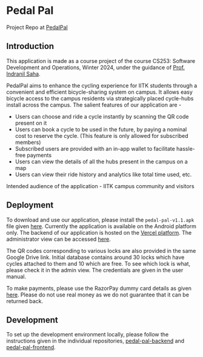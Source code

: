 # Pedal Pal 

Project Repo at [PedalPal](https://github.com/Pedal-Pal-CS253)

## Introduction
This application is made as a course project of the course CS253: Software Development and Operations, Winter 2024, under the guidance of [Prof. Indranil Saha](https://www.cse.iitk.ac.in/users/isaha/). 

PedalPal aims to enhance the cycling experience for IITK students through a convenient and efficient bicycle-sharing system on campus. It allows easy bicycle access to the campus residents via strategically placed cycle-hubs install across the campus. The salient features of our application are - 
- Users can choose and ride a cycle instantly by scanning the QR code present on it
- Users can book a cycle to be used in the future, by paying a nominal cost to reserve the cycle. (This feature is only allowed for subscribed members)
- Subscribed users are provided with an in-app wallet to facilitate hassle-free payments
- Users can view the details of all the hubs present in the campus on a map
- Users can view their ride history and analytics like total time used, etc.

Intended audience of the application - IITK campus community and visitors

## Deployment
To download and use our application, please install the `pedal-pal-v1.1.apk` file given [here](https://drive.google.com/drive/folders/1NgxvJv4w105I9mXTnCMT2q3f57FX7lac?usp=sharing). Currently the application is available on the Android platform only. The backend of our application is hosted on the [Vercel platform](vercel.com). The administrator view can be accessed [here](https://pedal-pal-backend.vercel.app/admin/).

The QR codes corresponding to various locks are also provided in the same Google Drive link. Initial database contains around 30 locks which have cycles attached to them and 10 which are free. To see which lock is what, please check it in the admin view. The credentials are given in the user manual. 

To make payments, please use the RazorPay dummy card details as given [here](https://razorpay.com/docs/payments/payments/test-card-details#test-card-for-indian-payments). Please do not use real money as we do not guarantee that it can be returned back.

## Development 
To set up the development environment locally, please follow the instructions given in the individual repositories, [pedal-pal-backend](https://github.com/Pedal-Pal-CS253/pedal-pal-backend/) and [pedal-pal-frontend](https://github.com/Pedal-Pal-CS253/pedal-pal-frontend/).
